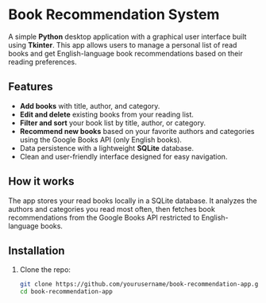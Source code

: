 # Book Recommendation System

A simple **Python** desktop application with a graphical user interface built using **Tkinter**. This app allows users to manage a personal list of read books and get English-language book recommendations based on their reading preferences.

## Features

- **Add books** with title, author, and category.
- **Edit and delete** existing books from your reading list.
- **Filter and sort** your book list by title, author, or category.
- **Recommend new books** based on your favorite authors and categories using the Google Books API (only English books).
- Data persistence with a lightweight **SQLite** database.
- Clean and user-friendly interface designed for easy navigation.

## How it works

The app stores your read books locally in a SQLite database. It analyzes the authors and categories you read most often, then fetches book recommendations from the Google Books API restricted to English-language books.

## Installation

1. Clone the repo:
   ```bash
   git clone https://github.com/yourusername/book-recommendation-app.git
   cd book-recommendation-app
